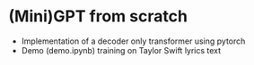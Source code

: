 # (Mini)GPT from scratch
- Implementation of a decoder only transformer using pytorch
- Demo (demo.ipynb) training on Taylor Swift lyrics text
